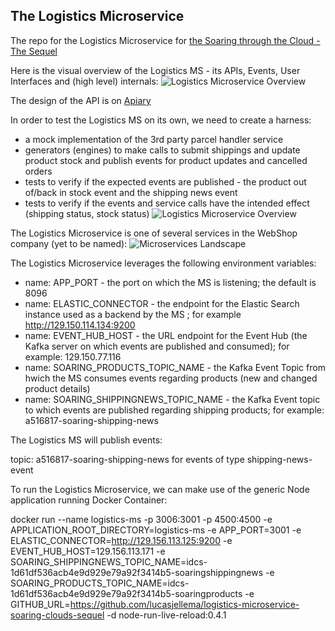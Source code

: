 ## The Logistics Microservice

The repo for the Logistics Microservice for [the Soaring through the Cloud - The Sequel](https://github.com/lucasjellema/soaring-through-the-cloud-native-sequel)

Here is the visual overview of the Logistics MS - its APIs, Events, User Interfaces and (high level) internals:
![Logistics Microservice Overview ](img/logistics-design.png)

The design of the API is on [Apiary](https://logisticsmicroservice.docs.apiary.io/#)

In order to test the Logistics MS on its own, we need to create a harness:
* a mock implementation of the 3rd party parcel handler service
* generators (engines) to make calls to submit shippings and update product stock and publish events for product updates and cancelled orders
* tests to verify if the expected events are published - the product out of/back in stock event and the shipping news event
* tests to verify if the events and service calls have the intended effect (shipping status, stock status)
![Logistics Microservice Overview ](img/logistics-ms-harness.png)


The Logistics Microservice is one of several services in the WebShop company (yet to be named):
![Microservices Landscape](img/microservices-overview.png)

The Logistics Microservice leverages the following environment variables:

- name: APP_PORT - the port on which the MS is listening; the default is 8096
- name: ELASTIC_CONNECTOR - the endpoint for the Elastic Search instance used as a backend by the MS ; for example http://129.150.114.134:9200 
- name: EVENT_HUB_HOST - the URL endpoint for the Event Hub (the Kafka server on which events are published and consumed); for example: 129.150.77.116 
- name: SOARING_PRODUCTS_TOPIC_NAME  - the Kafka Event Topic from hwich the MS consumes events regarding products (new and changed product details)
- name: SOARING_SHIPPINGNEWS_TOPIC_NAME - the Kafka Event topic to which events are published regarding shipping products; for example: a516817-soaring-shipping-news 


The Logistics MS will publish events:

topic: a516817-soaring-shipping-news  for events of type shipping-news-event


To run the Logistics Microservice, we can make use of the generic Node application running Docker Container:

docker run --name logistics-ms -p 3006:3001 -p 4500:4500  -e APPLICATION_ROOT_DIRECTORY=logistics-ms -e APP_PORT=3001 -e ELASTIC_CONNECTOR=http://129.156.113.125:9200 -e EVENT_HUB_HOST=129.156.113.171 -e SOARING_SHIPPINGNEWS_TOPIC_NAME=idcs-1d61df536acb4e9d929e79a92f3414b5-soaringshippingnews -e SOARING_PRODUCTS_TOPIC_NAME=idcs-1d61df536acb4e9d929e79a92f3414b5-soaringproducts -e GITHUB_URL=https://github.com/lucasjellema/logistics-microservice-soaring-clouds-sequel -d node-run-live-reload:0.4.1
